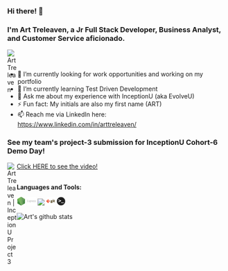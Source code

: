 ### Hi there! 👋 
### I'm Art Treleaven, a Jr Full Stack Developer, Business Analyst, and Customer Service aficionado.
<a href="https://www.linkedin.com/in/arttreleaven/">
<img align="left" alt="Art Treleaven" width="22px" src="https://cdn.jsdelivr.net/npm/simple-icons@v3/icons/linkedin.svg" />
</a>

<!--
**atr11/atr11** is a ✨ _special_ ✨ repository because its `README.md` (this file) appears on your GitHub profile.

Here are some ideas to get you started:

- 🔭 I’m currently working on ...
- 🌱 I’m currently learning ...
- 👯 I’m looking to collaborate on ...
- 🤔 I’m looking for help with ...
- 💬 Ask me about ...
- 📫 How to reach me: ...
- 😄 Pronouns: ...
- ⚡ Fun fact: ...
-->

<br/>
<br/>

- 🔭 I’m currently looking for work opportunities and working on my portfolio
- 🌱 I’m currently learning Test Driven Development
- 💬 Ask me about my experience with InceptionU (aka EvolveU)
- ⚡ Fun fact: My initials are also my first name (ART)
- 📫 Reach me via LinkedIn here: https://www.linkedin.com/in/arttreleaven/

### See my team's project-3 submission for InceptionU Cohort-6 Demo Day! 

<a href="https://www.youtube.com/watch?v=5cz0BEzvlmA">
<img align="left" alt="Art Treleaven | InceptionU Project 3" width="22px" src="https://cdn.jsdelivr.net/npm/simple-icons@v3/icons/youtube.svg" />
Click HERE to see the video!
</a>
<br />
<br />

**Languages and Tools:**


<code><img height="20" src="https://raw.githubusercontent.com/github/explore/80688e429a7d4ef2fca1e82350fe8e3517d3494d/topics/nodejs/nodejs.png"></code>
<code><img height="20" src="https://raw.githubusercontent.com/github/explore/80688e429a7d4ef2fca1e82350fe8e3517d3494d/topics/express/express.png"></code>
<code><img height="20" src="https://raw.githubusercontent.com/github/explore/80688e429a7d4ef2fca1e82350fe8e3517d3494d/topics/mongo/mongo.png"></code>
<code><img height="20" src="https://raw.githubusercontent.com/github/explore/80688e429a7d4ef2fca1e82350fe8e3517d3494d/topics/git/git.png"></code>
<code><img height="20" src="https://raw.githubusercontent.com/github/explore/80688e429a7d4ef2fca1e82350fe8e3517d3494d/topics/terminal/terminal.png"></code>

![Art's github stats](https://github-readme-stats.vercel.app/api?username=atr11&show_icons=true&hide_border=true)


